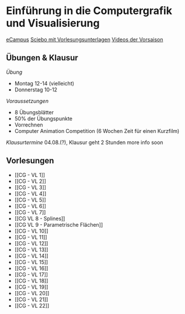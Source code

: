 # Einführung in die Computergrafik und Visualisierung

[eCampus](https://ecampus.uni-bonn.de/goto.php?target=crs_3267602&client_id=ecampus)
[Sciebo mit Vorlesungsunterlagen](https://uni-bonn.sciebo.de/s/m2FfkG8kLDD4WvE)
[Videos der Vorsaison](https://uni-bonn.sciebo.de/s/5mAweXTnbRVoRpO)

## Übungen & Klausur

*Übung*
- Montag 12-14 (vielleicht)
- Donnerstag 10-12

*Voraussetzungen*
- 8 Übungsblätter
- 50% der Übungspunkte
- Vorrechnen
- Computer Animation Competition (6 Wochen Zeit für einen Kurzfilm)

*Klausurtermine*
04.08.(?), Klausur geht 2 Stunden
more info soon

## Vorlesungen
- [[CG - VL 1]]
- [[CG - VL 2]]
- [[CG - VL 3]]
- [[CG - VL 4]]
- [[CG - VL 5]]
- [[CG - VL 6]]
- [[CG - VL 7]]
- [[CG VL 8 - Splines]]
- [[CG VL 9 - Parametrische Flächen]]
- [[CG - VL 10]]
- [[CG - VL 11]]
- [[CG - VL 12]]
- [[CG - VL 13]]
- [[CG - VL 14]]
- [[CG - VL 15]]
- [[CG - VL 16]]
- [[CG - VL 17]]
- [[CG - VL 18]]
- [[CG - VL 19]]
- [[CG - VL 20]]
- [[CG - VL 21]]
- [[CG - VL 22]]